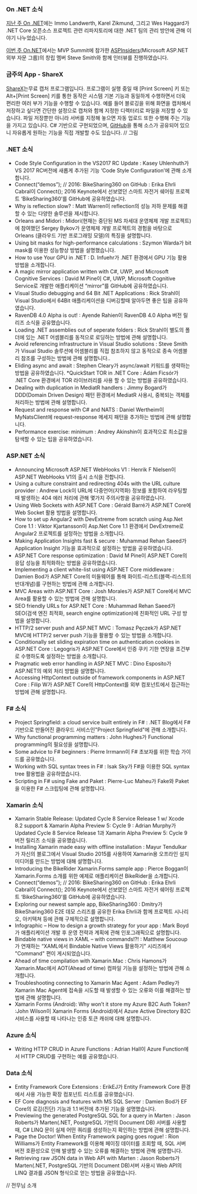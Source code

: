 

### On .NET 소식
[지난 주 On .NET]( https://channel9.msdn.com/Shows/On-NET/Karel-Zikmund-Wes-Haggard--Immo-Landwerth-NET-Core-Triage--Project-Management)에는 Immo Landwerth, Karel Zikmund, 그리고 Wes Haggard가 .NET Core 오픈소스 프로젝트 관련 리파지토리에 대한 .NET 팀의 관리 방안에 관해 이야기 나누었습니다.

[이번 주 On.NET]( https://channel9.msdn.com/Shows/On-NET/Steve-Smith)에서는 MVP Summit에 참가한 [ASPInsiders]( http://aspinsiders.com/)(Microsoft ASP.NET 외부 자문 그룹)의 창립 멤버 Steve Smith와 함께 인터뷰를 진행하였습니다.

### 금주의 App - ShareX
[ShareX]( https://getsharex.com/)는무료 캡처 프로그램입니다. 프로그램이 실행 중일 때 [Print Screen] 키 또는 Alt+[Print Screen] 키를 통한 동작은 시스템 기본 기능과 동일하게 수행하면서 더욱 편리한 여러 부가 기능을 수행할 수 있습니다. 예를 들어 블로깅을 위해 화면을 캡처해서 저장하고 싶다면 간단한 설정으로 캡처와 함께 지정한 디렉터리로 파일을 저장할 수 있습니다. 파일 저장뿐만 아니라 서버를 지정해 놓으면 자동 업로드 또한 수행해 주는 기능을 가지고 있습니다.
C# 기반으로 구현되었으며, [GitHub]( https://github.com/ShareX/ShareX)을 통해 소스가 공유되어 있으니 자유롭게 원하는 기능을 직접 개발할 수도 있습니다.
// 그림

### .NET 소식
* Code Style Configuration in the VS2017 RC Update : Kasey Uhlenhuth가 VS 2017 RC버전에 새롭게 추가된 기능 ‘Code Style Configuration’에 관해 소개합니다.
* Connect(“demos”); // 2016: BikeSharing360 on GitHub : Erika Ehrli Cabral이 Connect(); 2016 Keynote에서 선보였던 스마트 자전거 쉐어링 프로젝트 ‘BikeSharing360’를 GitHub에 공유하였습니다.
* Why is reflection slow? : Matt Warren이 reflection의 성능 저하 문제를 해결할 수 있는 다양한 솔루션을 제시합니다.
* Orleans and Midori : Midori(현재는 중단된 MS 차세대 운영체제 개발 프로젝트)에 참여했던 Sergey Bykov가 운영체제 개발 프로젝트의 경험을 바탕으로 Orleans (클라우드 기반 프로그래밍 모델)의 특징을 설명합니다.
* Using bit masks for high-performance calculations : Szymon Warda가 bit mask를 이용한 성능향상 방법을 설명했습니다.
* How to use Your GPU in .NET : D. Infuehr가 .NET 환경에서 GPU 기능 활용 방법을 소개합니다.
* A magic mirror application written with C#, UWP, and Microsoft Cognitive Services : David M Pine이 C#, UWP, Microsoft Cognitive Service로 개발한 애플리케이션 “mirror”를 GitHub에 공유하였습니다. 
* Visual Studio debugging and 64 Bit .NET Applications : Rick Strahl이 Visual Studio에서 64Bit 애플리케이션을 디버깅할때 알아두면 좋은 팁을 공유하였습니다.
* RavenDB 4.0 Alpha is out! : Ayende Rahien이 RavenDB 4.0 Alpha 버전 릴리즈 소식을 공유했습니다.
* Loading .NET assemblies out of seperate folders : Rick Strahl이 별도의 폴더에 있는 .NET 어셈블리를 동적으로 로딩하는 방법에 관해 설명합니다.
* Avoid referencing infrastructure in Visual Studio solutions : Steve Smith가 Visual Studio 솔루션에 어셈블리를 직접 참조하지 않고 동적으로 종속 어셈블리 참조를 구성하는 방법에 관해 설명합니다..
* Eliding async and await : Stephen Cleary가 async/await 키워드를 생략하는 방법을 공유하였습니다.
*QuickStart TOR in .NET Core : Ádám Ficsór가 .NET Core 환경에서 TOR 라이브러리를 사용 할 수 있는 방법을 공유하였습니다.
* Dealing with duplication in MediatR handlers : Jimmy Bogard가 DDD(Domain Driven Design) 패턴 환경에서 MediatR 사용시, 중복되는 객체를 처리하는 방법에 관해 설명합니다.
* Request and response with C# and NATS : Daniel Wertheim이 MyNatsClient에 request-response 메세지 패턴을 추가하는 방법에 관해 설명합니다.
* Performance exercise: minimum : Andrey Akinshin이 효과적으로 최소값을 탐색할 수 있는 팁을 공유하였습니다.

### ASP.NET 소식
* Announcing Microsoft ASP.NET WebHooks V1 : Henrik F Nielsen이 ASP.NET WebHooks V1의 출시 소식을 전합니다.
* Using a culture constraint and redirecting 404s with the URL culture provider : Andrew Lock이 URL에 다중언어(지역화) 정보를 포함하여 라우팅할때 발생하는 404 에러 처리에 관해 몇가지 주의사항을 공유하였습니다.
* Using Web Sockets with ASP.NET Core : Gérald Barré가 ASP.NET Core에 Web Socket 활용 방법을 설명합니다.
* How to set up Angular2 with DevExtreme from scratch using Asp.Net Core 1.1 : Viktor Kjartansson이 Asp.Net Core 1.1 환경에서 DevExtreme로 Angular2 프로젝트를 설정하는 방법을 소개합니다.
* Making Application Insights fast & secure : Muhammad Rehan Saeed가 Application Insight 기능을 효과적으로 설정하는 방법을 공유하였습니다. 
* ASP.NET Core response optimization : David M Pine이 ASP.NET Core의 응답 성능을 최적화하는 방법을 공유하였습니다. 
* Implementing a client white-list using ASP.NET Core middleware : Damien Bod가 ASP.NET Core의 미들웨어를 통해 화이트-리스트(블랙-리스트의 반대개념)를 구현하는 방법에 관해 소개합니다.
* MVC Areas with ASP.NET Core : Josh Morales가 ASP.NET Core에서 MVC Area를 활용할 수 있는 방법에 관해 설명합니다. 
* SEO friendly URLs for ASP.NET Core : Muhammad Rehan Saeed가 SEO(검색 엔진 최적화, search engine optimization)에 친화적인 URL 구성 방법을 설명합니다.
* HTTP/2 server push and ASP.NET MVC : Tomasz Pęczek가 ASP.NET MVC에 HTTP/2 server push 기능을 활용할 수 있는 방법을 소개합니다.
* Conditionally set sliding expiration time on authentication cookies in ASP.NET Core : Legogris가 ASP.NET Core에서 인증 쿠키 기한 연장을 조건부로 수행하도록 설정하는 방법을 소개합니다.
* Pragmatic web error handling in ASP.NET MVC : Dino Esposito가 ASP.NET의 예외 처리 방법을 설명합니다.
* Accessing HttpContext outside of framework components in ASP.NET Core : Filip W가 ASP.NET Core의 HttpContext를 외부 컴포넌트에서 접근하는 방법에 관해 설명합니다.

### F# 소식
* Project Springfield: a cloud service built entirely in F# : .NET Blog에서 F# 기반으로 만들어진 클라우드 서비스인"Project Springfield"에 관해 소개합니다.
* Why functional programming matters : John Hughes가 Functional programming의 필요성을 설명합니다.
* Some advice to F# beginners : Pierre Irrmann이 F# 초보자를 위한 학습 가이드를 공유했습니다.
* Working with SQL syntax trees in F# : Isak Sky가 F#을 이용한 SQL syntax tree 활용법을 공유하였습니다.
* Scripting in F# using Fake and Paket : Pierre-Luc Maheu가 Fake와 Paket을 이용한 F# 스크립팅에 관해 설명합니다.
### Xamarin 소식
* Xamarin Stable Release: Updated Cycle 8 Service Release 1 w/ Xcode 8.2 support & Xamarin Alpha Preview 5: Cycle 9 : Adrian Murphy가 Updated Cycle 8 Service Release 1과 Xamarin Alpha Preview 5: Cycle 9 버전 릴리즈 소식을 공유했습니다.
* Installing Xamarin made easy with offline installation : Mayur Tendulkar가 자신의 블로그에서 Visual Studio 2015를 사용하여 Xamarin용 오프라인 설치 미디어를 만드는 방법에 대해 설명합니다.
* Introducing the BikeRider Xamarin.Forms sample app : Pierce Boggan이 Xamarin.Forms 소개를 위한 예제로 애플리케이션 BikeRider을 소개합니다.
* Connect(“demos”); // 2016: BikeSharing360 on GitHub : Erika Ehrli Cabral이 Connect(); 2016 Keynote에서 선보였던 스마트 자전거 쉐어링 프로젝트 ‘BikeSharing360’를 GitHub에 공유하였습니다.
* Exploring our newest sample app, BikeSharing360 : Dmitry가 BikeSharing360 E2E 데모 스리즈를 공유한 Erika Ehrli과 함께 프로젝트 시나리오, 아키텍쳐 등에 관해 구체적으로 설명합니다.
* Infographic – How to design a growth strategy for your app : Mark Boyd가 애플리케이션 개발 후 운영 전략과 계획에 관해 인포그래픽으로 설명합니다.
* Bindable native views in XAML – with commands!?! : Matthew Soucoup가 연재하는 “XAML에서 Bindable Native Views 활용하기” 시리즈에서 "Command" 편이 게시되었습니다.
* Ahead of time compilation with Xamarin.Mac : Chris Hamons가 Xamarin.Mac에서 AOT(Ahead of time) 컴파일 기능을 설정하는 방법에 관해 소개합니다.
* Troubleshooting connecting to Xamarin Mac Agent : Adam Pedley가 Xamarin Mac Agent에 접속을 시도할 때 발생할 수 있는 오류와 이를 해결하는 방법에 관해 설명합니다.
* Xamarin Forms (Android): Why won’t it store my Azure B2C Auth Token? :John Wilson이 Xamarin Forms (Android)에서 Azure Active Directory B2C 서비스를 사용할 때 나타나는 인증 토큰 캐쉬에 대해 설명합니다.

### Azure 소식
* Writing HTTP CRUD in Azure Functions : Adrian Hall이 Azure Function에서 HTTP CRUD를 구현하는 예를 공유했습니다.

### Data 소식
* Entity Framework Core Extensions : ErikEJ가 Entity Framework Core 환경에서 사용 가능한 확장 컴포넌트 리스트를 공유했습니다.
* EF Core diagnosis and features with MS SQL Server : Damien Bod가 EF Core의 로깅(진단) 기능과 1.1 버전에 추가된 기능을 설명했습니다.
* Previewing the generated PostgreSQL SQL for a query in Marten : Jason Roberts가 Marten(.NET, PostgreSQL 기반의 Document DB) 서버를 사용할 때, C# LINQ 문이 실제 어떤 쿼리를 생성하는지 확인하는 방법에 관해 설명합니다.
* Page the Doctor! When Entity Framework paging goes rogue! : Rion Williams가 Entity Framework를 이용해 페이징 데이터를 조회할 때, SQL 서버 버전 호환성으로 인해 발생할 수 있는 오류를 해결하는 방법에 관해 설명합니다.
* Retrieving raw JSON data in Web API with Marten : Jason Roberts가 Marten(.NET, PostgreSQL 기반의 Document DB)서버 사용시 Web API의 LINQ 결과를 JSON 형식으로 얻는 방법을 공유했습니다.

// 전무님 소개
